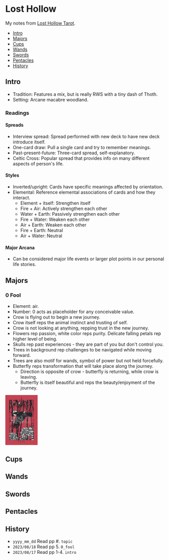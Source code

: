 # Lost Hollow
My notes from [Lost Hollow Tarot](http://pixeloccult.com/losthollowtarot/index.html).

<!-- MarkdownTOC levels="1,2" -->

- [Intro](#intro)
- [Majors](#majors)
- [Cups](#cups)
- [Wands](#wands)
- [Swords](#swords)
- [Pentacles](#pentacles)
- [History](#history)

<!-- /MarkdownTOC -->

## Intro
- Tradition: Features a mix, but is really RWS with a tiny dash of Thoth.
- Setting: Arcane macabre woodland.

### Readings
#### Spreads
- Interview spread: Spread performed with new deck to have new deck introduce itself.
- One-card draw: Pull a single card and try to remember meanings.
- Past-present-future: Three-card spread, self-explanatory.
- Celtic Cross: Popular spread that provides info on many different aspects of person's life.

#### Styles
- Inverted/upright: Cards have specific meanings affected by orientation.
- Elemental: Reference elemental associations of cards and how they interact.
    + Element + itself: Strengthen itself
    + Fire + Air: Actively strengthen each other
    + Water + Earth: Passively strengthen each other
    + Fire + Water: Weaken each other
    + Air + Earth: Weaken each other
    + Fire + Earth: Neutral
    + Air + Water: Neutral

#### Major Arcana
- Can be considered major life events or larger plot points in our personal life stories.



## Majors
### 0 Fool
- Element: air.
- Number: 0 acts as placeholder for any conceivable value.
- Crow is flying out to begin a new journey.
- Crow itself reps the animal instinct and trusting of self.
- Crow is not looking at anything, repping trust in the new journey.
- Flowers rep passion, white color reps purity. Delicate falling petals rep higher level of being.
- Skulls rep past experiences - they are part of you but don't control you.
- Trees in background rep challenges to be navigated while moving forward.
- Trees are also motif for wands, symbol of power but not held forcefully.
- Butterfly reps transformation that will take place along the journey.
    + Direction is opposite of crow - butterfly is returning, while crow is leaving.
    + Butterfly is itself beautiful and reps the beauty/enjoyment of the journey.

<img src="./_img/lost_hollow/0_fool.png" width="20%">



## Cups
## Wands
## Swords
## Pentacles



## History
- `yyyy_mm_dd` Read pp #. `topic`
- `2023/08/18` Read pp 5. `0_fool`
- `2023/08/17` Read pp 1-4. `intro`
